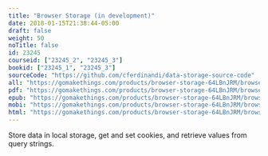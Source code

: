 ```yaml
---
title: "Browser Storage (in development)"
date: 2018-01-15T21:38:44-05:00
draft: false
weight: 50
noTitle: false
id: 23245
courseid: ["23245_2", "23245_3"]
bookid: ["23245_1", "23245_3"]
sourceCode: "https://github.com/cferdinandi/data-storage-source-code"
all: "https://gomakethings.com/products/browser-storage-64LBnJRM/browser-storage.zip"
pdf: "https://gomakethings.com/products/browser-storage-64LBnJRM/browser-storage.pdf"
epub: "https://gomakethings.com/products/browser-storage-64LBnJRM/browser-storage.epub"
mobi: "https://gomakethings.com/products/browser-storage-64LBnJRM/browser-storage.mobi"
html: "https://gomakethings.com/products/browser-storage-64LBnJRM/browser-storage.html"
---
```


Store data in local storage, get and set cookies, and retrieve values from query strings.
